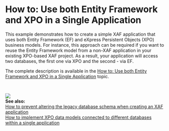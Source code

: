 # How to: Use both Entity Framework and XPO in a Single Application


<p>This example demonstrates how to create a simple XAF application that uses both Entity Framework (EF) and eXpress Persistent Objects (XPO) business models. For instance, this approach can be required if you want to reuse the Entity Framework model from a non-XAF application in your existing XPO-based XAF project. As a result, your application will access two databases, the first one via XPO and the second - via EF.</p><p>The complete description is available in the <a href="http://documentation.devexpress.com/#Xaf/CustomDocument3476"><u>How to: Use both Entity Framework and XPO in a Single Application</u></a> topic.</p><br />
<p><img src="https://raw.githubusercontent.com/DevExpress-Examples/how-to-use-both-entity-framework-and-xpo-in-a-single-application-e4543/12.2.7+/media/6316e026-5868-492b-9687-c12ad1d08118.png"><br />
<strong>See also:</strong> <br />
<a href="https://www.devexpress.com/Support/Center/p/E1150">How to prevent altering the legacy database schema when creating an XAF application</a><u><br />
</u><a href="https://www.devexpress.com/Support/Center/p/E4896">How to implement XPO data models connected to different databases within a single application</a></p>

<br/>


